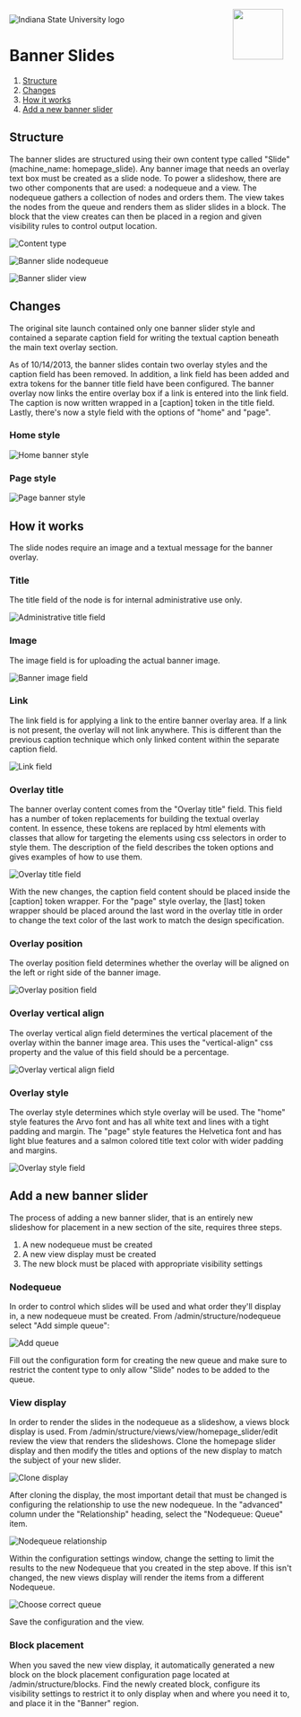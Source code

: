<img class="logo" src="../assets/images/IXM-Transparent-Vertical.jpg" style="float:right; margin:-10px 15px 0 0;" height="90" />
<img class="logo" src="../assets/images/isu_logo.png" alt="Indiana State University logo" />

# Banner Slides

1. [Structure](#structure)
2. [Changes](#changes)
3. [How it works](#how-it-works)
4. [Add a new banner slider](#add-a-new-banner-slider)

## Structure

The banner slides are structured using their own content type called "Slide" (machine_name: homepage_slide). Any banner image that needs an overlay text box must be created as a slide node. To power a slideshow, there are two other components that are used: a nodequeue and a view. The nodequeue gathers a collection of nodes and orders them. The view takes the nodes from the queue and renders them as slider slides in a block. The block that the view creates can then be placed in a region and given visibility rules to control output location.

![Content type](../assets/images/_kbz.png "Banner slide content type")

![Banner slide nodequeue](../assets/images/dk4p.png "Banner slide nodequeue")

![Banner slider view](../assets/images/j6x8.png "Banner slider view")


## Changes

The original site launch contained only one banner slider style and contained a separate caption field for writing the textual caption beneath the main text overlay section.

As of 10/14/2013, the banner slides contain two overlay styles and the caption field has been removed. In addition, a link field has been added and extra tokens for the banner title field have been configured. The banner overlay now links the entire overlay box if a link is entered into the link field. The caption is now written wrapped in a [caption] token in the title field. Lastly, there's now a style field with the options of "home" and "page".

### Home style

![Home banner style](../assets/images/-nu9.png "Home banner style")

### Page style

![Page banner style](../assets/images/g6q4.png "Page banner style")


## How it works

The slide nodes require an image and a textual message for the banner overlay.

### Title

The title field of the node is for internal administrative use only.

![Administrative title field](../assets/images/1tv7.png "Administrative title field")

### Image

The image field is for uploading the actual banner image.

![Banner image field](../assets/images/qztv.png "Banner image field")

### Link

The link field is for applying a link to the entire banner overlay area. If a link is not present, the overlay will not link anywhere. This is different than the previous caption technique which only linked content within the separate caption field.

![Link field](../assets/images/k_gm.png "Link field")

### Overlay title

The banner overlay content comes from the "Overlay title" field. This field has a number of token replacements for building the textual overlay content. In essence, these tokens are replaced by html elements with classes that allow for targeting the elements using css selectors in order to style them. The description of the field describes the token options and gives examples of how to use them.

![Overlay title field](../assets/images/9bkz.png "Overlay title field")

With the new changes, the caption field content should be placed inside the [caption] token wrapper. For the "page" style overlay, the [last] token wrapper should be placed around the last word in the overlay title in order to change the text color of the last work to match the design specification.

### Overlay position

The overlay position field determines whether the overlay will be aligned on the left or right side of the banner image.

![Overlay position field](../assets/images/lral.png "Overlay position field")

### Overlay vertical align

The overlay vertical align field determines the vertical placement of the overlay within the banner image area. This uses the "vertical-align" css property and the value of this field should be a percentage.

![Overlay vertical align field](../assets/images/0jkk.png "Overlay vertical align field")

### Overlay style

The overlay style determines which style overlay will be used. The "home" style features the Arvo font and has all white text and lines with a tight padding and margin. The "page" style features the Helvetica font and has light blue features and a salmon colored title text color with wider padding and margins.

![Overlay style field](../assets/images/~o1b.png "Overlay style field")


## Add a new banner slider

The process of adding a new banner slider, that is an entirely new slideshow for placement in a new section of the site, requires three steps.

1. A new nodequeue must be created
2. A new view display must be created
3. The new block must be placed with appropriate visibility settings

### Nodequeue

In order to control which slides will be used and what order they'll display in, a new nodequeue must be created. From /admin/structure/nodequeue select "Add simple queue":

![Add queue](../assets/images/-evf.png "Add queue")

Fill out the configuration form for creating the new queue and make sure to restrict the content type to only allow "Slide" nodes to be added to the queue.

### View display

In order to render the slides in the nodequeue as a slideshow, a views block display is used. From /admin/structure/views/view/homepage_slider/edit review the view that renders the slideshows. Clone the homepage slider display and then modify the titles and options of the new display to match the subject of your new slider.

![Clone display](../assets/images/gk83.png "Clone display")

After cloning the display, the most important detail that must be changed is configuring the relationship to use the new nodequeue. In the "advanced" column under the "Relationship" heading, select the "Nodequeue: Queue" item.

![Nodequeue relationship](../assets/images/2x65.png "Nodequeue relationship")

Within the configuration settings window, change the setting to limit the results to the new Nodequeue that you created in the step above. If this isn't changed, the new views display will render the items from a different Nodequeue.

![Choose correct queue](../assets/images/y-i7.png "Choose correct queue")

Save the configuration and the view.

### Block placement

When you saved the new view display, it automatically generated a new block on the block placement configuration page located at /admin/structure/blocks. Find the newly created block, configure its visibility settings to restrict it to only display when and where you need it to, and place it in the "Banner" region.

